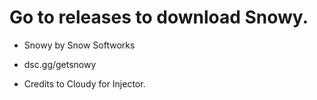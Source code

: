 # **Go to releases to download Snowy.**

- Snowy by Snow Softworks
- dsc.gg/getsnowy

- Credits to Cloudy for Injector.
